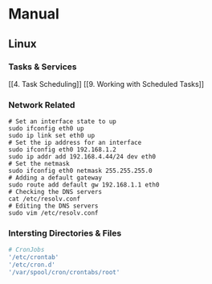 # Manual

## Linux

### Tasks & Services

[[4. Task Scheduling]]
[[9. Working with Scheduled Tasks]]

### Network Related
```shell
# Set an interface state to up
sudo ifconfig eth0 up     
sudo ip link set eth0 up 
# Set the ip address for an interface
sudo ifconfig eth0 192.168.1.2
sudo ip addr add 192.168.4.44/24 dev eth0
# Set the netmask
sudo ifconfig eth0 netmask 255.255.255.0
# Adding a default gateway
sudo route add default gw 192.168.1.1 eth0
# Checking the DNS servers
cat /etc/resolv.conf
# Editing the DNS servers
sudo vim /etc/resolv.conf
```
### Intersting Directories & Files

```bash
# CronJobs
'/etc/crontab'
'/etc/cron.d'
'/var/spool/cron/crontabs/root'
```
